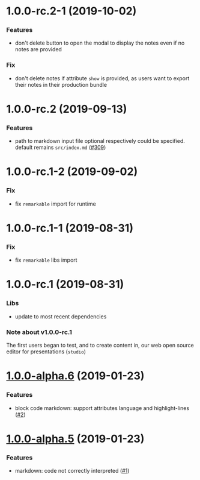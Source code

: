 <a name="1.0.0-rc.2-1"></a>
# 1.0.0-rc.2-1 (2019-10-02)

### Features

* don't delete button to open the modal to display the notes even if no notes are provided

### Fix

* don't delete notes if attribute `show` is provided, as users want to export their notes in their production bundle 

<a name="1.0.0-rc.2"></a>
# 1.0.0-rc.2 (2019-09-13)

### Features

* path to markdown input file optional respectively could be specified. default remains `src/index.md` ([#309](https://github.com/deckgo/deckdeckgo/issues/309))

<a name="1.0.0-rc.1-2"></a>
# 1.0.0-rc.1-2 (2019-09-02)

### Fix

* fix `remarkable` import for runtime

<a name="1.0.0-rc.1-1"></a>
# 1.0.0-rc.1-1 (2019-08-31)

### Fix

* fix `remarkable` libs import 

<a name="1.0.0-rc.1"></a>
# 1.0.0-rc.1 (2019-08-31)

### Libs

* update to most recent dependencies

### Note about v1.0.0-rc.1

The first users began to test, and to create content in, our web open source editor for presentations (`studio`)

<a name="1.0.0-alpha.6"></a>
# [1.0.0-alpha.6](https://github.com/deckgo/deckdeckgo-webpack-plugins/compare/v1.0.0-alpha.5...v1.0.0-alpha.6) (2019-01-23)

### Features

* block code markdown: support attributes language and highlight-lines ([#2](https://github.com/deckgo/deckdeckgo-webpack-plugins/issues/2))

<a name="1.0.0-alpha.5"></a>
# [1.0.0-alpha.5](https://github.com/deckgo/deckdeckgo-webpack-plugins/compare/v1.0.0-alpha.4...v1.0.0-alpha.5) (2019-01-23)

### Features

* markdown: code not correctly interpreted ([#1](https://github.com/deckgo/deckdeckgo-webpack-plugins/issues/1))
